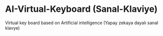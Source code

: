 # AI-Virtual-Keyboard (Sanal-Klaviye)
Virtual key board based on Artificial intelligence (Yapay zekaya dayalı sanal klavye)
